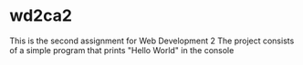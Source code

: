 # wd2ca2
This is the second assignment for Web Development 2
The project consists of a simple program that prints "Hello World" in the console
